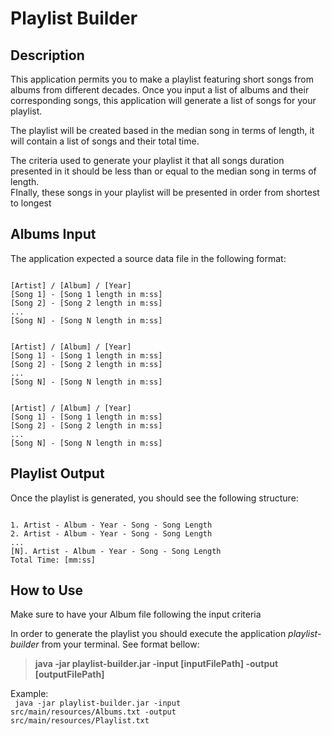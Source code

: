 # Playlist Builder

## Description
This application permits you to make a playlist featuring short songs from albums 
from different decades. Once you input a list of albums and their corresponding songs, 
this application will generate a list of songs for your playlist. 

The playlist will be created based in the median song in terms of length, 
it will contain a list of songs and their total time.

The criteria used to generate your playlist it that all songs duration presented 
in it should be less than or equal to the median song in terms of length.  
FInally, these songs in your playlist will be presented in order from shortest to longest

## Albums Input
The application expected a source data file in the following format:

<pre><code>
[Artist] / [Album] / [Year]
[Song 1] - [Song 1 length in m:ss]
[Song 2] - [Song 2 length in m:ss]
...
[Song N] - [Song N length in m:ss]
<br>
[Artist] / [Album] / [Year]
[Song 1] - [Song 1 length in m:ss]
[Song 2] - [Song 2 length in m:ss]
...
[Song N] - [Song N length in m:ss]
<br>
[Artist] / [Album] / [Year]
[Song 1] - [Song 1 length in m:ss]
[Song 2] - [Song 2 length in m:ss]
...
[Song N] - [Song N length in m:ss]
</code></pre>

## Playlist Output

Once the playlist is generated, you should see the following structure:

<pre><code>
1. Artist - Album - Year - Song - Song Length
2. Artist - Album - Year - Song - Song Length
...
[N]. Artist - Album - Year - Song - Song Length
Total Time: [mm:ss]
</code></pre>

## How to Use

Make sure to have your Album file following the input criteria

In order to generate the playlist you should execute the application 
*playlist-builder* from your terminal. See format bellow:
> **java -jar playlist-builder.jar -input [inputFilePath] -output [outputFilePath]**

Example:<br>
<code>
 java -jar playlist-builder.jar -input src/main/resources/Albums.txt -output src/main/resources/Playlist.txt</code>





